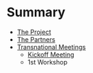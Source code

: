 # Summary

* [The Project](README.md)
* [The Partners](partners.md)
* [Transnational Meetings](transnational_meetings.md)
   * [Kickoff Meeting](kickoff_meeting.md)
   * 1st Workshop

